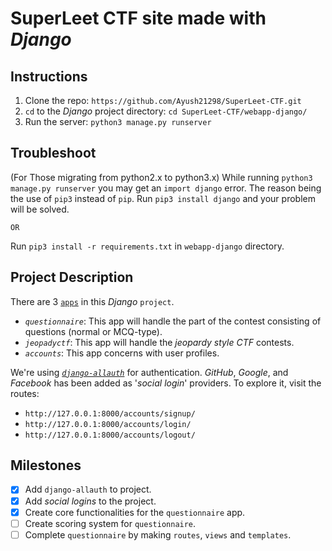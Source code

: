 # __SuperLeet CTF__ site made with _Django_

## Instructions

1. Clone the repo: `https://github.com/Ayush21298/SuperLeet-CTF.git`
2. `cd` to the _Django_ project directory: `cd SuperLeet-CTF/webapp-django/`
3. Run the server: `python3 manage.py runserver`

## Troubleshoot

(For Those migrating from python2.x to python3.x)
While running `python3 manage.py runserver` you may get an `import django` error.
The reason being the use of `pip3` instead of `pip`.
Run `pip3 install django` and your problem will be solved.

`OR`

Run `pip3 install -r requirements.txt` in `webapp-django` directory.


## Project Description

There are 3 [`apps`](https://docs.djangoproject.com/en/1.11/ref/applications/) in this _Django_ `project`.
- _`questionnaire`_: This app will handle the part of the contest consisting of questions (normal or MCQ-type).
- _`jeopadyctf`_: This app will handle the _jeopardy style CTF_ contests.
- _`accounts`_: This app concerns with user profiles.

We're using [_`django-allauth`_](https://www.intenct.nl/projects/django-allauth/) for authentication. _GitHub_, _Google_, and _Facebook_ has been added as '_social login_' providers.
To explore it, visit the routes:
- `http://127.0.0.1:8000/accounts/signup/`
- `http://127.0.0.1:8000/accounts/login/`
- `http://127.0.0.1:8000/accounts/logout/`

## Milestones

- [x] Add `django-allauth` to project.
- [x] Add _social logins_ to the project.
- [x] Create core functionalities for the `questionnaire` app.
- [ ] Create scoring system for `questionnaire`.
- [ ] Complete `questionnaire` by making `routes`, `views` and `templates`.
